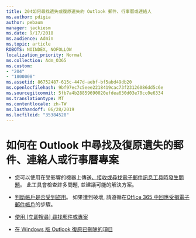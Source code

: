 ```yaml
---
title: 204如何尋找遺失或復原遺失的 Outlook 郵件、行事曆或連絡人
ms.author: pdigia
author: pebaum
manager: jackiesm
ms.date: 9/17/2018
ms.audience: Admin
ms.topic: article
ROBOTS: NOINDEX, NOFOLLOW
localization_priority: Normal
ms.collection: Adm_O365
ms.custom:
- "204"
- "1800008"
ms.assetid: 86752487-615c-447d-aebf-bf5abd49db20
ms.openlocfilehash: 9bf97ec7c5eee2218419cac73f23126086dd5c6e
ms.sourcegitcommit: 5fb7a4b28859690020efdea630d03e70cc0e6334
ms.translationtype: MT
ms.contentlocale: zh-TW
ms.lasthandoff: 06/28/2019
ms.locfileid: "35384528"
---
```

# <a name="how-to-find-and-recover-missing-messages-contacts-or-calendar-items-in-outlook"></a>如何在 Outlook 中尋找及復原遺失的郵件、連絡人或行事曆專案

- 您可以使用在受影響的機器上傳送[、接收或尋找電子郵件訊息工具時發生問題](https://aka.ms/SaRA-OutlookSendReceive)。 此工具會檢查許多問題, 並建議可能的解決方案。

- [判斷帳戶是否受到盜用](https://support.microsoft.com/help/2551603/how-to-determine-whether-your-office-365-account-has-been-compromised)。 如果遭到破壞, 請遵循在[Office 365 中回應受損電子郵件帳戶](https://docs.microsoft.com/office365/enterprise/responding-to-a-compromised-email-account)的步驟。

- [使用 [立即搜尋] 尋找郵件或專案](https://support.office.com/article/69748862-5976-47b9-98e8-ed179f1b9e4d)

- [在 Windows 版 Outlook 復原已刪除的項目](https://support.office.com/article/49e81f3c-c8f4-4426-a0b9-c0fd751d48ce)
